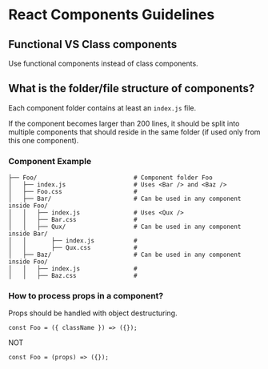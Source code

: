 # React Components Guidelines

## Functional VS Class components

Use functional components instead of class components.

## What is the folder/file structure of components?

Each component folder contains at least an `index.js` file.

If the component becomes larger than 200 lines, it should be split into multiple components that should reside in the same folder (if used only from this one component).

### Component Example

```
├── Foo/                           # Component folder Foo
│   ├── index.js                   # Uses <Bar /> and <Baz />
│   ├── Foo.css                    #
│   ├── Bar/                       # Can be used in any component inside Foo/
│   │   ├── index.js               # Uses <Qux />
│   │   ├── Bar.css                #
│   │   ├── Qux/                   # Can be used in any component inside Bar/
│   │       ├── index.js           #
│   │       ├── Qux.css            #
│   ├── Baz/                       # Can be used in any component inside Foo/
│   │   ├── index.js               #
│   │   ├── Baz.css                #
```

### How to process props in a component?

Props should be handled with object destructuring.

`const Foo = ({ className }) => ({});`

NOT

`const Foo = (props) => ({});`
